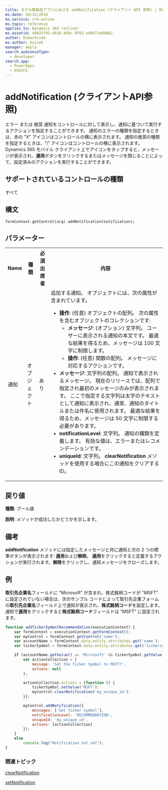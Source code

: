 ```yaml
---
title: モデル駆動型アプリにおける addNotification (クライアント API 参照) | Microsoft Docs
ms.date: 10/31/2018
ms.service: crm-online
ms.topic: reference
applies_to: Dynamics 365 (online)
ms.assetid: 4d025f92-db16-440c-9f82-e40d71e09862
author: KumarVivek
ms.author: kvivek
manager: amyla
search.audienceType:
  - developer
search.app:
  - PowerApps
  - D365CE
---
```

# <a name="addnotification-client-api-reference"></a>addNotification (クライアントAPI参照)



エラー または 推奨 通知をコントロールに対して表示し、通知に基づいて実行するアクションを指定することができます。 通知のエラーの種類を指定するときは、赤の "X" アイコンはコントロールの横に表示されます。 通知の推奨の種類を指定するときは、"i" アイコンはコントロールの横に表示されます。 Dynamics 365 モバイル クライアント上でアイコンをタップすると、メッセージが表示され、**適用**ボタンをクリックするまたはメッセージを閉じることによって、設定済みのアクションを実行することができます。 

## <a name="control-types-supported"></a>サポートされているコントロールの種類

すべて

## <a name="syntax"></a>構文

`formContext.getControl(arg).addNotification(notification);`

## <a name="parameters"></a>パラメーター

<table style="width:100%">
<tr>
<th>Name</th>
<th>種類​​</th>
<th>必須出席者</th>
<th>内容</th>
</tr>
<tr>
<td>通知</td>
<td>オブジェクト</td>
<td>あり</td>
<td>追加する通知。 オブジェクトには、次の属性が含まれています。
<ul>
<li><b>操作</b>: (任意) オブジェクトの配列。 次の属性を含むオブジェクトのコレクションです:
<ul>
<li><b>メッセージ</b>: (オプション) 文字列。 ユーザーに表示される通知の本文です。 最適な結果を得るため、メッセージは 100 文字に制限します。</li>
<li><b>操作</b>: (任意) 関数の配列。 メッセージに対応するアクションです。</li>
</ul>
<li><b>メッセージ</b>: 文字列の配列。 通知で表示されるメッセージ。 現在のリリースでは、配列で指定され最初のメッセージのみが表示されます。 ここで指定する文字列は太字のテキストとして通知に表示され、通常、通知のタイトルまたは件名に使用されます。 最適な結果を得るため、メッセージは 50 文字に制限する必要があります。</li>
<li><b>notificationLevel</b>: 文字列。 通知の種類を定義します。 有効な値は、エラーまたはレコメンデーションです。</li>
<li><b>uniqueId</b>: 文字列。 <b>clearNotification</b> メソッドを使用する場合にこの通知をクリアする ID。</li>
</ul></td>
</tr>

</table>

## <a name="return-value"></a>戻り値

**種類**: ブール値

**説明**: メソッドが成功したかどうかを示します。


## <a name="remarks"></a>備考

**addNotification** メソッドには指定したメッセージと共に通知と次の 2 つの標準ボタンが表示されます: **適用**および**解除**。 **適用**をクリックすると定義するアクションが実行されます。**解除**をクリックし、通知メッセージをクローズします。 

## <a name="example"></a>例

**取引先企業名**フィールドに "Microsoft" が含まれ、株式銘柄コードが "MSFT" に設定されていない場合は、次のサンプル コードによって取引先企業フォームの**取引先企業名**フィールド上で通知が表示され、**株式銘柄コード**を設定します。 通知で**適用**をクリックすると**株式銘柄コード**フィールドは "MSFT" に設定されます。

```JavaScript
function addTickerSymbolRecommendation(executionContext) {
    var formContext = executionContext.getFormContext();
    var myControl = formContext.getControl('name');
    var accountName = formContext.data.entity.attributes.get('name');
    var tickerSymbol = formContext.data.entity.attributes.get('tickersymbol');

    if (accountName.getValue() == 'Microsoft' && tickerSymbol.getValue() != 'MSFT') {
        var actionCollection = {
            message: 'Set the Ticker Symbol to MSFT?',
            actions: null
        };

        actionCollection.actions = [function () {
            tickerSymbol.setValue('MSFT');
            myControl.clearNotification('my_unique_id');
        }];

        myControl.addNotification({
            messages: ['Set Ticker Symbol'],
            notificationLevel: 'RECOMMENDATION',
            uniqueId: 'my_unique_id',
            actions: [actionCollection]
        });
    }
    else
        console.log("Notification not set");
}
```

### <a name="related-topics"></a>関連トピック

[clearNotification](clearNotification.md)

[setNotification](setNotification.md)



